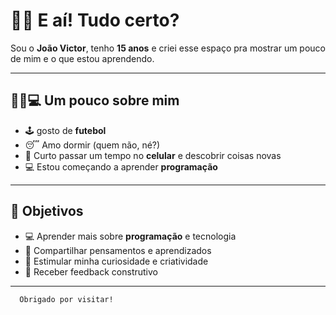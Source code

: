 # 👋🏽 E aí! Tudo certo?


Sou o **João Victor**, tenho **15 anos** e criei esse espaço pra mostrar um pouco de mim e o que estou aprendendo.


---

## 🧑🏽💻 Um pouco sobre mim

- 🕹️ gosto de **futebol**
- 😴 Amo dormir (quem não, né?)
- 📱 Curto passar um tempo no **celular** e descobrir coisas novas
- 💻 Estou começando a aprender **programação**

---

## 🚀 Objetivos

- 💻 Aprender mais sobre **programação** e tecnologia  
- 🌱 Compartilhar pensamentos e aprendizados
- 🧠 Estimular minha curiosidade e criatividade
- 💬 Receber feedback construtivo

---

      Obrigado por visitar!  

